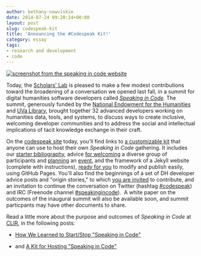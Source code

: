 ```yaml
---
author: bethany-nowviskie
date: 2014-07-24 09:20:14+00:00
layout: post
slug: codespeak-kit
title: 'Announcing the #Codespeak Kit!'
category: essay
tags:
- research and development
- code
---
```


[![screenshot from the speaking in code website](http://static.scholarslab.org/wp-content/uploads/2014/07/Screenshot-2014-07-24-09.00.36-225x300.png)](http://codespeak.scholarslab.org)

Today, the [Scholars' Lab](http://scholarslab.org/) is pleased to make a few modest contributions toward the broadening of a conversation we opened last fall, in a summit for digital humanities software developers called _[Speaking in Code](http://codespeak.scholarslab.org)_. The summit, generously funded by the [National Endowment for the Humanities](http://neh.gov/odh) and [UVa Library](http://scholarslab.org), brought together 32 advanced developers working on humanities data, tools, and systems, to discuss ways to create inclusive, welcoming developer communities and to address the social and intellectual implications of tacit knowledge exchange in their craft.

On the [codespeak site](http://codespeak.scholarslab.org) today, you'll find links to [a customizable kit](https://github.com/scholarslab/codespeakkit) that anyone can use to host their own _Speaking in Code_ gathering. It includes our [starter bibliography](https://github.com/scholarslab/codespeakkit/blob/master/bibliography.md), advice [for welcoming](https://github.com/scholarslab/codespeakkit/blob/master/planning.md) a diverse group of participants and [planning](https://github.com/scholarslab/codespeakkit/blob/master/logistics.md) an [event](https://github.com/scholarslab/codespeakkit/blob/master/schedule.md), and the framework of a Jekyll website (complete with instructions), [ready for you](https://github.com/scholarslab/codespeakkit/blob/master/README.md) to modify and publish easily, using GitHub Pages. You'll also find the beginnings of a set of DH developer advice posts and "origin stories," to which [you are invited](http://codespeak.scholarslab.org/starting) to contribute, and an invitation to continue the conversation on Twitter (hashtag [#codespeak](https://twitter.com/search?q=%23codespeak)) and IRC (Freenode channel [#speakingincode](http://webchat.freenode.net/?channels=%23speakingincode&uio=d4)).  A white paper on the outcomes of the inaugural summit will also be available soon, and summit particpants may have other documents to share.

Read a little more about the purpose and outcomes of _Speaking in Code_ at [CLIR](http://clir.org), in the following posts:





  * [ How We Learned to Start/Stop "Speaking in Code"](http://connect.clir.org/BlogsMain/BlogViewer/?BlogKey=2c505b4b-0f6f-4d2b-ad8a-83b24b48705c)


  * and [A Kit for Hosting "Speaking in Code"](http://connect.clir.org/blogs/bethany-nowviskie/2014/07/24/a-kit-for-hosting-speaking-in-code)
